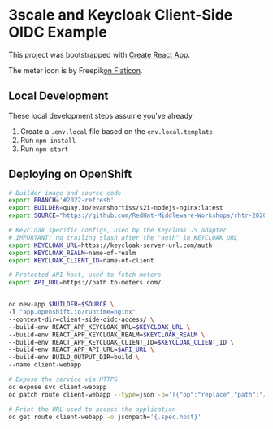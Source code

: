 # 3scale and Keycloak Client-Side OIDC Example

This project was bootstrapped with [Create React App](https://github.com/facebook/create-react-app).

The meter icon is by Freepik<a href="https://www.flaticon.com/free-icons/meter" title="meter icons">on Flaticon</a>.

## Local Development

These local development steps assume you've already

1. Create a `.env.local` file based on the `env.local.template`
1. Run `npm install`
1. Run `npm start`

## Deploying on OpenShift

```bash
# Builder image and source code
export BRANCH='#2022-refresh'
export BUILDER=quay.io/evanshortiss/s2i-nodejs-nginx:latest
export SOURCE="https://github.com/RedHat-Middleware-Workshops/rhtr-2020-api-mgmt-kafka-workshop$BRANCH"

# Keycloak specific configs, used by the Keycloak JS adapter
# IMPORTANT: no trailing slash after the "auth" in KEYCLOAK_URL
export KEYCLOAK_URL=https://keycloak-server-url.com/auth
export KEYCLOAK_REALM=name-of-realm
export KEYCLOAK_CLIENT_ID=name-of-client

# Protected API host, used to fetch meters
export API_URL=https://path.to-meters.com/


oc new-app $BUILDER~$SOURCE \
-l "app.openshift.io/runtime=nginx"
--context-dir=client-side-oidc-access/ \
--build-env REACT_APP_KEYCLOAK_URL=$KEYCLOAK_URL \
--build-env REACT_APP_KEYCLOAK_REALM=$KEYCLOAK_REALM \
--build-env REACT_APP_KEYCLOAK_CLIENT_ID=$KEYCLOAK_CLIENT_ID \
--build-env REACT_APP_API_URL=$API_URL \
--build-env BUILD_OUTPUT_DIR=build \
--name client-webapp

# Expose the service via HTTPS
oc expose svc client-webapp
oc patch route client-webapp --type=json -p='[{"op":"replace","path":"/spec/tls","value":{"termination":"edge","insecureEdgeTerminationPolicy":"Redirect"}}]'

# Print the URL used to access the application
oc get route client-webapp -o jsonpath='{.spec.host}'
```
